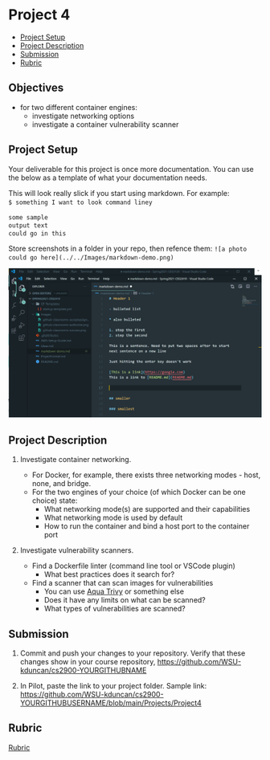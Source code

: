 # Project 4

- [Project Setup](#Project-Setup)
- [Project Description](#Project-Description)
- [Submission](#Submission)
- [Rubric](#Rubric)

## Objectives

- for two different container engines:
  - investigate networking options
  - investigate a container vulnerability scanner

## Project Setup

Your deliverable for this project is once more documentation. You can use the below as a template of what your documentation needs.

This will look really slick if you start using markdown. For example:  
`$ something I want to look command liney`

```
some sample
output text
could go in this
```

Store screenshots in a folder in your repo, then refence them:
`![a photo could go here](../../Images/markdown-demo.png)`

![a photo could go here](../../Images/markdown-demo.png)

## Project Description

1. Investigate container networking.

   - For Docker, for example, there exists three networking modes - host, none, and bridge.
   - For the two engines of your choice (of which Docker can be one choice) state:
     - What networking mode(s) are supported and their capabilities
     - What networking mode is used by default
     - How to run the container and bind a host port to the container port

2. Investigate vulnerability scanners.

   - Find a Dockerfile linter (command line tool or VSCode plugin)
     - What best practices does it search for?
   - Find a scanner that can scan images for vulnerabilities
     - You can use [Aqua Trivy](https://aquasecurity.github.io/trivy/v0.21.0/) or something else
     - Does it have any limits on what can be scanned?
     - What types of vulnerabilities are scanned?

## Submission

1. Commit and push your changes to your repository. Verify that these changes show in your course repository, https://github.com/WSU-kduncan/cs2900-YOURGITHUBNAME

2. In Pilot, paste the link to your project folder. Sample link: https://github.com/WSU-kduncan/cs2900-YOURGITHUBUSERNAME/blob/main/Projects/Project4

## Rubric

[Rubric](Rubric.md)

